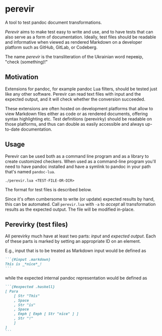 perevir
=======

A tool to test pandoc document transformations.

*Perevir* aims to make test easy to write and use, and to have
tests that can also serve as a form of documentation. Ideally,
test files should be readable and informative when viewed as
rendered Markdown on a developer platform such as GitHub, GitLab,
or Codeberg.

The name *perevir* is the transliteration of the Ukrainian word
перевір, "check (something)!"

Motivation
----------

Extensions for pandoc, for example pandoc Lua filters, should be
tested just like any other software. Perevir can read text files
with input and the expected output, and it will check whether the
conversion succeeded.

These extensions are often hosted on development platforms that
allow to view Markdown files either as code or as rendered
documents, offering syntax highlighting etc. Test definitions
(perevirky) should be readable on those platforms, and thus can
double as easily accessible and always up-to-date documentation.

Usage
-----

Perevir can be used both as a command line program and as a
library to create customized checkers. When used as a command-line
program you'll need to have pandoc installed and have a symlink to
pandoc in your path that's named `pandoc-lua`.

    ./perevir.lua <TEST-FILE-OR-DIR>

The format for test files is described below.

Since it's often cumbersome to write (or update) expected results
by hand, this can be automated. Call `perevir.lua` with `-a` to
*accept* all transformation results as the expected output. The
file will be modified in-place.

Perevirky (test files)
----------------------

All perevirky much have at least two parts: *input* and *expected
output*. Each of these parts is marked by setting an appropriate
ID on an element.

E.g., input that is to be treated as Markdown input would be
defined as

````` markdown
```{#input .markdown}
This is _*nice*_!
```
`````

while the expected internal pandoc representation would be defined as

````` markdown
```{#expected .haskell}
[ Para
    [ Str "This"
    , Space
    , Str "is"
    , Space
    , Emph [ Emph [ Str "nice" ] ]
    , Str "!"
    ]
]
```
`````
